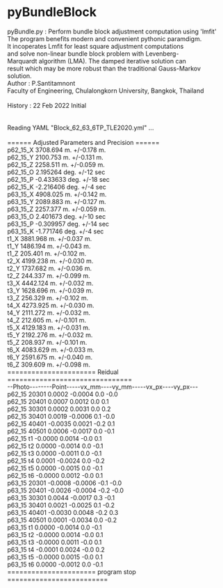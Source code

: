 # pyBundleBlock

pyBundle.py : Perform bundle block adjustment computation using 'lmfit'</br>
              The program benefits modern and convenient  pythonic paramdigm.</br>
              It incoperates Lmfit for least square adjustment computations</br>
              and solve non-linear bundle block problem with Levenberg-</br>
              Marquardt algorithm (LMA). The damped iterative solution can</br>
              result which may be more robust than the traditional Gauss-Markov</br>
              solution.</br>
Author   : P.Santitamnont</br>
           Faculty of Engineering, Chulalongkorn University, Bangkok, Thailand</br>
</br>
History  : 22 Feb 2022  Initial</br>
</br>
</br>
Reading YAML "Block_62_63_6TP_TLE2020.yml" ...</br>
</br>
====== Adjusted Parameters and Precision ======</br>
p62_15_X       3708.694 m.     +/-0.178 m.</br>
p62_15_Y       2100.753 m.     +/-0.131 m.</br>
p62_15_Z       2258.511 m.     +/-0.059 m.</br>
p62_15_O       2.195264 deg.   +/-12 sec</br>
p62_15_P      -0.433633 deg.   +/-18 sec</br>
p62_15_K      -2.216406 deg.   +/-4 sec</br>
p63_15_X       4908.025 m.     +/-0.142 m.</br>
p63_15_Y       2089.883 m.     +/-0.127 m.</br>
p63_15_Z       2257.377 m.     +/-0.059 m.</br>
p63_15_O       2.401673 deg.   +/-10 sec</br>
p63_15_P      -0.309957 deg.   +/-14 sec</br>
p63_15_K      -1.771746 deg.   +/-4 sec</br>
t1_X           3881.968 m.     +/-0.037 m.</br>
t1_Y           1486.194 m.     +/-0.043 m.</br>
t1_Z            205.401 m.     +/-0.102 m.</br>
t2_X           4199.238 m.     +/-0.030 m.</br>
t2_Y           1737.682 m.     +/-0.036 m.</br>
t2_Z            244.337 m.     +/-0.099 m.</br>
t3_X           4442.124 m.     +/-0.032 m.</br>
t3_Y           1628.696 m.     +/-0.039 m.</br>
t3_Z            256.329 m.     +/-0.102 m.</br>
t4_X           4273.925 m.     +/-0.030 m.</br>
t4_Y           2111.272 m.     +/-0.032 m.</br>
t4_Z            212.605 m.     +/-0.101 m.</br>
t5_X           4129.183 m.     +/-0.031 m.</br>
t5_Y           2192.276 m.     +/-0.032 m.</br>
t5_Z            208.937 m.     +/-0.101 m.</br>
t6_X           4083.629 m.     +/-0.033 m.</br>
t6_Y           2591.675 m.     +/-0.040 m.</br>
t6_Z            309.609 m.     +/-0.098 m.</br>
====================== Reidual ===============================</br>
--Photo--------Point-----vx_mm----vy_mm-----vx_px----vy_px---</br>
p62_15       20301       0.0002  -0.0004      0.0     -0.0</br>
p62_15       20401       0.0007   0.0012      0.0      0.1</br>
p62_15       30301       0.0002   0.0031      0.0      0.2</br>
p62_15       30401       0.0019  -0.0006      0.1     -0.0</br>
p62_15       40401      -0.0035   0.0021     -0.2      0.1</br>
p62_15       40501       0.0006  -0.0017      0.0     -0.1</br>
p62_15       t1         -0.0000   0.0014     -0.0      0.1</br>
p62_15       t2          0.0000  -0.0014      0.0     -0.1</br>
p62_15       t3          0.0000  -0.0011      0.0     -0.1</br>
p62_15       t4          0.0001  -0.0024      0.0     -0.2</br>
p62_15       t5          0.0000  -0.0015      0.0     -0.1</br>
p62_15       t6         -0.0000   0.0012     -0.0      0.1</br>
p63_15       20301      -0.0008  -0.0006     -0.1     -0.0</br>
p63_15       20401      -0.0026  -0.0004     -0.2     -0.0</br>
p63_15       30301       0.0044  -0.0017      0.3     -0.1</br>
p63_15       30401       0.0021  -0.0025      0.1     -0.2</br>
p63_15       40401      -0.0030   0.0048     -0.2      0.3</br>
p63_15       40501       0.0001  -0.0034      0.0     -0.2</br>
p63_15       t1          0.0000  -0.0014      0.0     -0.1</br>
p63_15       t2         -0.0000   0.0014     -0.0      0.1</br>
p63_15       t3         -0.0000   0.0011     -0.0      0.1</br>
p63_15       t4         -0.0001   0.0024     -0.0      0.2</br>
p63_15       t5         -0.0000   0.0015     -0.0      0.1</br>
p63_15       t6          0.0000  -0.0012      0.0     -0.1</br>
====================== program stop =========================</br>
